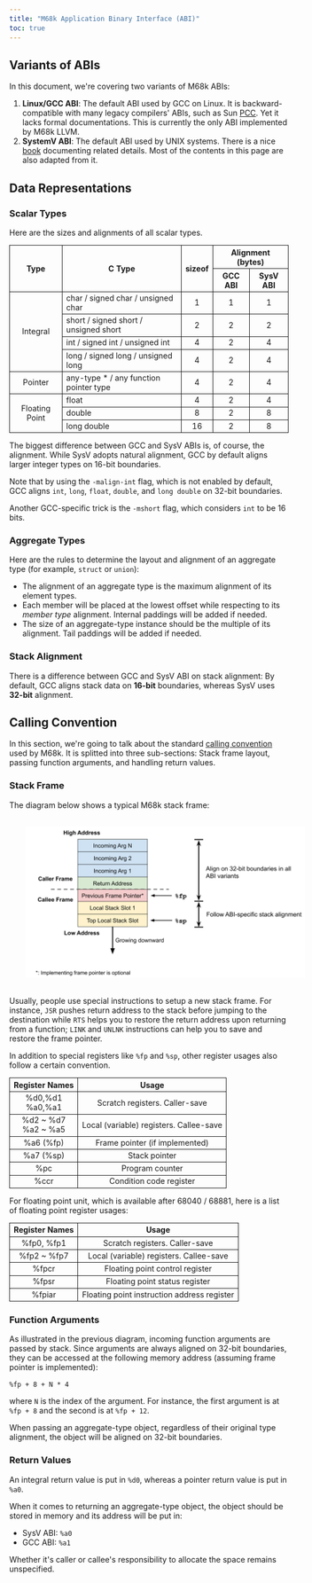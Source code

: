 ```yaml
---
title: "M68k Application Binary Interface (ABI)"
toc: true
---
```

## Variants of ABIs
In this document, we're covering two variants of M68k ABIs:
  1. **Linux/GCC ABI**: The default ABI used by GCC on Linux. It is backward-compatible with many legacy compilers' ABIs, such as Sun [PCC](https://en.wikipedia.org/wiki/Portable_C_Compiler). Yet it lacks formal documentations. This is currently the only ABI implemented by M68k LLVM.
  2. **SystemV ABI**: The default ABI used by UNIX systems. There is a nice [book](/ref/sysv-abi-download) documenting related details. Most of the contents in this page are also adapted from it.

## Data Representations

### Scalar Types
Here are the sizes and alignments of all scalar types.

<style>
    th, td {
        border: 1px solid;
    }

    th {
        text-align: center;
    }

    tbody td:nth-last-child(-n+3) {
        text-align: center;
        vertical-align: middle;
    }
</style>
<table>
    <thead>
        <tr>
            <th rowspan="2">Type</th>
            <th rowspan="2">C Type</th>
            <th rowspan="2">sizeof</th>
            <th colspan="2" style="border-bottom: 1px solid;">
                Alignment (bytes)
            </th>
        </tr>
        <tr>
            <th>GCC ABI</th>
            <th>SysV ABI</th>
        </tr>
    </thead>
    <tbody>
        <!-- Integral -->
        <tr>
            <td rowspan="4" style="text-align: center;">Integral</td>
            <td>char / signed char / unsigned char</td>
            <td>1</td>
            <td>1</td>
            <td>1</td>
        </tr>
        <tr>
            <td>short / signed short / unsigned short</td>
            <td>2</td>
            <td>2</td>
            <td>2</td>
        </tr>
        <tr>
            <td>int / signed int / unsigned int</td>
            <td>4</td>
            <td>2</td>
            <td>4</td>
        </tr>
        <tr>
            <td>long / signed long / unsigned long</td>
            <td>4</td>
            <td>2</td>
            <td>4</td>
        </tr>
        <!-- Pointer -->
        <tr>
            <td style="text-align: center;">Pointer</td>
            <td>any-type * / any function pointer type</td>
            <td>4</td>
            <td>2</td>
            <td>4</td>
        </tr>
        <!-- Floating Point -->
        <tr>
            <td rowspan="3" style="text-align: center;">Floating Point</td>
            <td>float</td>
            <td>4</td>
            <td>2</td>
            <td>4</td>
        </tr>
        <tr>
            <td>double</td>
            <td>8</td>
            <td>2</td>
            <td>8</td>
        </tr>
        <tr>
            <td>long double</td>
            <td>16</td>
            <td>2</td>
            <td>8</td>
        </tr>
    </tbody>
</table>
The biggest difference between GCC and SysV ABIs is, of course, the alignment. While SysV adopts natural alignment, GCC by default aligns larger integer types on 16-bit boundaries.

Note that by using the `-malign-int` flag, which is not enabled by default, GCC aligns `int`, `long`, `float`, `double`, and `long double` on 32-bit boundaries.

Another GCC-specific trick is the `-mshort` flag, which considers `int` to be 16 bits.

### Aggregate Types
Here are the rules to determine the layout and alignment of an aggregate type (for example, `struct` or `union`):
 - The alignment of an aggregate type is the maximum alignment of its element types.
 - Each member will be placed at the lowest offset while respecting to its _member type_ alignment. Internal paddings will be added if needed.
 - The size of an aggregate-type instance should be the multiple of its alignment. Tail paddings will be added if needed.

### Stack Alignment
There is a difference between GCC and SysV ABI on stack alignment: By default, GCC aligns stack data on **16-bit** boundaries, whereas SysV uses **32-bit** alignment.

## Calling Convention
In this section, we're going to talk about the standard [calling convention](https://en.wikipedia.org/wiki/Calling_convention) used by M68k. It is splitted into three sub-sections: Stack frame layout, passing function arguments, and handling return values.

### Stack Frame
The diagram below shows a typical M68k stack frame:
<img style="margin: 30px;" src="/assets/m68k-stack-frame.svg">
Usually, people use special instructions to setup a new stack frame. For instance, `JSR` pushes return address to the stack before jumping to the destination while `RTS` helps you to restore the return address upon returning from a function; `LINK` and `UNLNK` instructions can help you to save and restore the frame pointer.

In addition to special registers like `%fp` and `%sp`, other register usages also follow a certain convention.
<table>
    <thead>
        <th>Register Names</th>
        <th>Usage</th>
    </thead>
    <tbody>
        <tr>
            <td>%d0,%d1 <br> %a0,%a1</td>
            <td>Scratch registers. Caller-save</td>
        </tr>
        <tr>
            <td>%d2 ~ %d7 <br> %a2 ~ %a5</td>
            <td>Local (variable) registers. Callee-save</td>
        </tr>
        <tr>
            <td>%a6 (%fp)</td>
            <td>Frame pointer (if implemented)</td>
        </tr>
        <tr>
            <td>%a7 (%sp)</td>
            <td>Stack pointer</td>
        </tr>
        <tr>
            <td>%pc</td>
            <td>Program counter</td>
        </tr>
        <tr>
            <td>%ccr</td>
            <td>Condition code register</td>
        </tr>
    </tbody>
</table>
For floating point unit, which is available after 68040 / 68881, here is a list of floating point register usages:
<table>
    <thead>
        <th>Register Names</th>
        <th>Usage</th>
    </thead>
    <tbody>
        <tr>
            <td>%fp0, %fp1</td>
            <td>Scratch registers. Caller-save</td>
        </tr>
        <tr>
            <td>%fp2 ~ %fp7</td>
            <td>Local (variable) registers. Callee-save</td>
        </tr>
        <tr>
            <td>%fpcr</td>
            <td>Floating point control register</td>
        </tr>
        <tr>
            <td>%fpsr</td>
            <td>Floating point status register</td>
        </tr>
        <tr>
            <td>%fpiar</td>
            <td>Floating point instruction address register</td>
        </tr>
    </tbody>
</table>

### Function Arguments
As illustrated in the previous diagram, incoming function arguments are passed by stack. Since arguments are always aligned on 32-bit boundaries, they can be accessed at the following memory address (assuming frame pointer is implemented):
```
%fp + 8 + N * 4
```
where `N` is the index of the argument. For instance, the first argument is at `%fp + 8` and the second is at `%fp + 12`.

When passing an aggregate-type object, regardless of their original type alignment, the object will be aligned on 32-bit boundaries.

### Return Values
An integral return value is put in `%d0`, whereas a pointer return value is put in `%a0`.

When it comes to returning an aggregate-type object, the object should be stored in memory and its address will be put in:
  - SysV ABI: `%a0`
  - GCC ABI: `%a1`

Whether it's caller or callee's responsibility to allocate the space remains unspecified.
